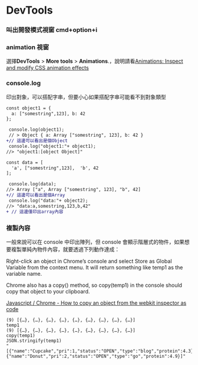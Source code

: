 # DevTools

### 叫出開發模式視窗 cmd+option+i

### animation 視窗

選擇**DevTools** > **More tools** > **Animations**.，說明請看[Animations: Inspect and modify CSS animation effects](https://developer.chrome.com/docs/devtools/css/animations/)





### **console.log**

印出對象，可以搭配字串，但要小心如果搭配字串可能看不到對象類型

```diff
const object1 = {
  a: ["somestring",123], b: 42
};

 console.log(object1);
 // > Object { a: Array ["somestring", 123], b: 42 }
+// 這邊可以看出是個Object
 console.log("object1:"+ object1);
//> "object1:[object Object]"

const data = [
  'a', ["somestring",123],  'b', 42
];

 console.log(data);
//> Array ["a", Array ["somestring", 123], "b", 42]
+// 這邊可以看出是個Array
 console.log("data:"+ object2);
//> "data:a,somestring,123,b,42"
+ // 這邊僅印出array內容

```



###

### **複製內容**

一般來說可以在 console 中印出陣列，但 console 會顯示階層式的物件，如果想要複製單純內物件內容，就要透過下列動作達成：

Right-click an object in Chrome’s console and select Store as Global Variable from the context menu. It will return something like temp1 as the variable name.

Chrome also has a copy() method, so copy(temp1) in the console should copy that object to your clipboard.

[Javascript / Chrome - How to copy an object from the webkit inspector as code](https://stackoverflow.com/questions/10305365/javascript-chrome-how-to-copy-an-object-from-the-webkit-inspector-as-code)

```
(9) [{…}, {…}, {…}, {…}, {…}, {…}, {…}, {…}, {…}]
temp1
(9) [{…}, {…}, {…}, {…}, {…}, {…}, {…}, {…}, {…}]
copy(temp1)
JSON.stringify(temp1)
"[{"name":"Cupcake","pri":1,"status":"OPEN","type":"blog","protein":4.3},{"name":"Donut","pri":2,"status":"OPEN","type":"go","protein":4.9}]"

```
